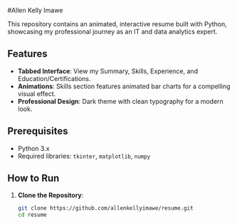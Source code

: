 #Allen Kelly Imawe

This repository contains an animated, interactive resume built with Python, showcasing my professional journey as an IT and data analytics expert.

## Features
- **Tabbed Interface**: View my Summary, Skills, Experience, and Education/Certifications.
- **Animations**: Skills section features animated bar charts for a compelling visual effect.
- **Professional Design**: Dark theme with clean typography for a modern look.

## Prerequisites
- Python 3.x
- Required libraries: `tkinter`, `matplotlib`, `numpy`

## How to Run
1. **Clone the Repository**:
   ```bash
   git clone https://github.com/allenkellyimawe/resume.git
   cd resume
